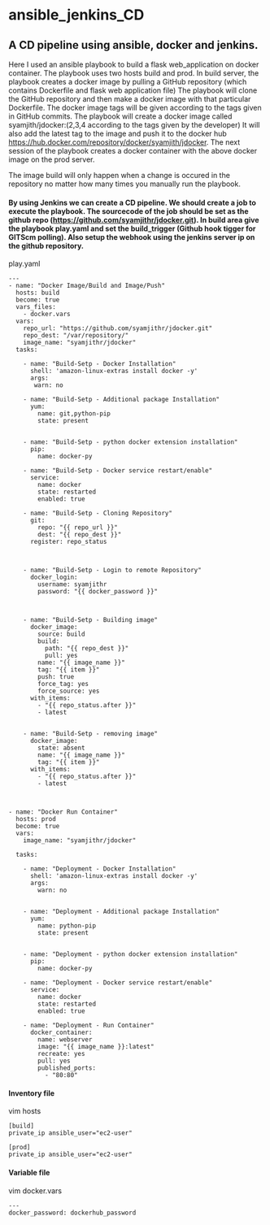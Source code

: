 # ansible_jenkins_CD
## A CD pipeline using ansible, docker and jenkins.
Here I used an ansible playbook to build a flask web_application on docker container. The playbook uses two hosts build and prod. In build server, the playbook creates a docker image by pulling a GitHub repository (which contains Dockerfile and flask web application file) The playbook will clone the GitHub repository and then make a docker image with that particular Dockerfile. The docker image tags will be given according to the tags given in GitHub commits. The playbook will create a docker image called syamjith/jdocker:(2,3,4 according to the tags given by the developer) It will also add the latest tag to the image and push it to the docker hub https://hub.docker.com/repository/docker/syamjith/jdocker. The next session of the playbook creates a docker container with the above docker image on the prod server.

The image build will only happen when a change is occured in the repository no matter how many times you manually run the playbook.

#### By using Jenkins we can create a CD pipeline. We should create a job to execute the playbook. The sourcecode of the job should be set as the github repo (https://github.com/syamjithr/jdocker.git). In build area give the playbook play.yaml and set the build_trigger (Github hook tigger for GITScm polling). Also setup the webhook using the jenkins server ip on the github repository.
play.yaml
```
---
- name: "Docker Image/Build and Image/Push"
  hosts: build
  become: true
  vars_files:
    - docker.vars
  vars:
    repo_url: "https://github.com/syamjithr/jdocker.git"
    repo_dest: "/var/repository/"
    image_name: "syamjithr/jdocker"
  tasks:
    
    - name: "Build-Setp - Docker Installation"
      shell: 'amazon-linux-extras install docker -y'
      args:
       warn: no
 
    - name: "Build-Setp - Additional package Installation"
      yum:
        name: git,python-pip
        state: present


    - name: "Build-Setp - python docker extension installation"
      pip:
        name: docker-py

    - name: "Build-Setp - Docker service restart/enable"
      service:
        name: docker
        state: restarted
        enabled: true

    - name: "Build-Setp - Cloning Repository"
      git:
        repo: "{{ repo_url }}"
        dest: "{{ repo_dest }}"
      register: repo_status



    - name: "Build-Setp - Login to remote Repository"
      docker_login:
        username: syamjithr
        password: "{{ docker_password }}"

            
            
    - name: "Build-Setp - Building image"
      docker_image:
        source: build
        build:
          path: "{{ repo_dest }}"
          pull: yes
        name: "{{ image_name }}"
        tag: "{{ item }}"
        push: true
        force_tag: yes
        force_source: yes
      with_items:
        - "{{ repo_status.after }}"
        - latest
    

    - name: "Build-Setp - removing image"
      docker_image:
        state: absent
        name: "{{ image_name }}"
        tag: "{{ item }}"
      with_items:
        - "{{ repo_status.after }}"
        - latest



- name: "Docker Run Container"
  hosts: prod
  become: true
  vars:
    image_name: "syamjithr/jdocker"
    
  tasks:
    
    - name: "Deployment - Docker Installation"
      shell: 'amazon-linux-extras install docker -y'
      args:
        warn: no

            
    - name: "Deployment - Additional package Installation"
      yum:
        name: python-pip
        state: present


    - name: "Deployment - python docker extension installation"
      pip:
        name: docker-py

    - name: "Deployment - Docker service restart/enable"
      service:
        name: docker
        state: restarted
        enabled: true

    - name: "Deployment - Run Container"
      docker_container:
        name: webserver
        image: "{{ image_name }}:latest"
        recreate: yes
        pull: yes
        published_ports:
          - "80:80"
```        
#### Inventory file
 vim hosts
 ```
 [build]
private_ip ansible_user="ec2-user"

[prod]
private_ip ansible_user="ec2-user"
```
#### Variable file
vim docker.vars
```
---
docker_password: dockerhub_password
```
